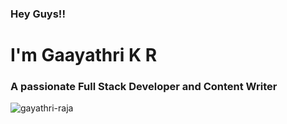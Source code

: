 <h3 align="left"> Hey Guys!! </h3>
<h1 align="left"> I'm Gaayathri K R</h1>
<h3 align="left">A passionate Full Stack Developer and Content Writer</h3>




<p><img align="center" src="https://github-readme-streak-stats.herokuapp.com/?user=gayathri-raja&" alt="gayathri-raja" color="black"/></p>


